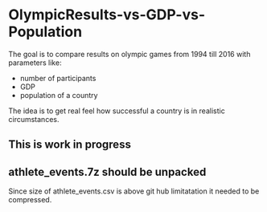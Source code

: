# OlympicResults-vs-GDP-vs-Population
The goal is to compare results on olympic games from 1994 till 2016 with parameters like:
- number of participants
- GDP
- population of a country

The idea is to get real feel how successful a country is in realistic circumstances.

## This is work in progress

## athlete_events.7z should be unpacked
Since size of athlete_events.csv is above git hub limitatation it needed to be compressed.
